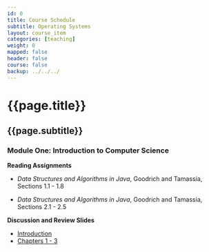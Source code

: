 ```yaml
---
id: 0 
title: Course Schedule
subtitle: Operating Systems  
layout: course_item 
categories: [teaching]
weight: 0
mapped: false
header: false 
course: false 
backup: ../../../
---
```


# {{page.title}}

## {{page.subtitle}}

### Module One: Introduction to Computer Science 

**Reading Assignments**

- <em>Data Structures and Algorithms in Java</em>, Goodrich and Tamassia, Sections 1.1 - 1.8<p> 
- <em>Data Structures and Algorithms in Java</em>, Goodrich and Tamassia, Sections 2.1 - 2.5<p> 

**Discussion and Review Slides**

<ul>

  <li> <a target="_blank" href ="{{site.baseurl}}teaching/cs440S2014/provide/slides/module1/cs112S2014-introduction.html">Introduction</a>

  <li> <a target="_blank" href ="{{site.baseurl}}teaching/cs440S2014/provide/slides/module1/cs112S2014-chapter1.html">Chapters 1 - 3</a>

</ul>

